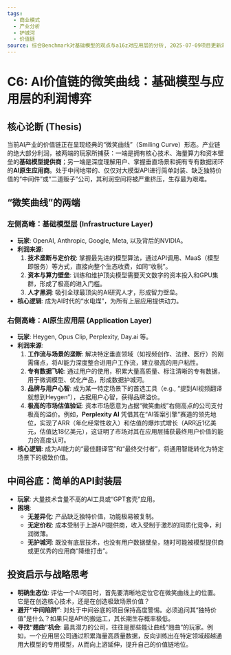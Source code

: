 ```yaml
---
tags:
  - 商业模式
  - 产业分析
  - 护城河
  - 价值链
source: 综合Benchmark对基础模型的观点与a16z对应用层的分析, 2025-07-09项目更新洞察
---
```


# C6: AI价值链的微笑曲线：基础模型与应用层的利润博弈

## 核心论断 (Thesis)
当前AI产业的价值链正在呈现经典的“微笑曲线”（Smiling Curve）形态。产业链的绝大部分利润，被两端的玩家所捕获：一端是拥有核心技术、海量算力和资本壁垒的**基础模型提供商**；另一端是深度理解用户、掌握垂直场景和拥有专有数据闭环的**AI原生应用商**。处于中间地带的、仅仅对大模型API进行简单封装、缺乏独特价值的“中间件”或“二道贩子”公司，其利润空间将被严重挤压，生存最为艰难。

## “微笑曲线”的两端

### 左侧高峰：基础模型层 (Infrastructure Layer)
- **玩家**: OpenAI, Anthropic, Google, Meta, 以及背后的NVIDIA。
- **利润来源**:
    1.  **技术垄断与定价权**: 掌握最先进的模型算法，通过API调用、MaaS（模型即服务）等方式，直接向整个生态收费，如同“收税”。
    2.  **资本与算力壁垒**: 训练和维护顶尖模型需要天文数字的资本投入和GPU集群，形成了极高的进入门槛。
    3.  **人才黑洞**: 吸引全球最顶尖的AI研究人才，形成智力壁垒。
- **核心逻辑**: 成为AI时代的“水电煤”，为所有上层应用提供动力。

### 右侧高峰：AI原生应用层 (Application Layer)
- **玩家**: Heygen, Opus Clip, Perplexity, Day.ai 等。
- **利润来源**:
    1.  **工作流与场景的垄断**: 解决特定垂直领域（如视频创作、法律、医疗）的刚需痛点，将AI能力深度整合进用户工作流，建立极高的用户粘性。
    2.  **专有数据飞轮**: 通过用户的使用，积累大量高质量、标注清晰的专有数据，用于微调模型、优化产品，形成数据护城河。
    3.  **品牌与用户心智**: 成为某一特定场景下的首选工具（e.g., “提到AI视频翻译就想到Heygen”），占据用户心智，获得品牌溢价。
    4.  **极高的市场估值验证**: 资本市场愿意为占据“微笑曲线”右侧高点的公司支付极高的溢价。例如，**Perplexity AI** 凭借其在“AI答案引擎”赛道的领先地位，实现了ARR（年化经常性收入）和估值的爆炸式增长（ARR近1亿美元，估值达18亿美元），这证明了市场对其在应用层捕获最终用户价值的能力的高度认可。
- **核心逻辑**: 成为AI能力的“最佳翻译官”和“最终交付者”，将通用智能转化为特定场景下的极致价值。

## 中间谷底：简单的API封装层
- **玩家**: 大量技术含量不高的AI工具或“GPT套壳”应用。
- **困境**:
    - **无差异化**: 产品缺乏独特价值，功能极易被复制。
    - **无定价权**: 成本受制于上游API提供商，收入受制于激烈的同质化竞争，利润微薄。
    - **无护城河**: 既没有底层技术，也没有用户数据壁垒，随时可能被模型提供商或更优秀的应用商“降维打击”。

## 投资启示与战略思考
- **明确生态位**: 评估一个AI项目时，首先要清晰地定位它在微笑曲线上的位置。它是在创造核心技术，还是在创造极致场景价值？
- **避开“中间陷阱”**: 对处于中间谷底的项目保持高度警惕。必须追问其“独特价值”是什么？如果只是API的搬运工，其长期生存概率极低。
- **寻找“翘曲”机会**: 最具潜力的公司，往往是那些能让曲线“翘曲”的玩家。例如，一个应用层公司通过积累海量高质量数据，反向训练出在特定领域超越通用大模型的专用模型，从而向上游延伸，提升自己的价值链地位。
